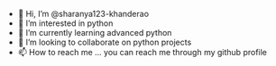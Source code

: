 - 👋 Hi, I’m @sharanya123-khanderao
- 👀 I’m interested in python
- 🌱 I’m currently learning advanced python
- 💞️ I’m looking to collaborate on python projects
- 📫 How to reach me ...
    you can reach me through my github profile

<!---
sharanya123-khanderao/sharanya123-khanderao is a ✨ special ✨ repository because its `README.md` (this file) appears on your GitHub profile.
You can click the Preview link to take a look at your changes.
--->
